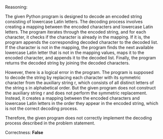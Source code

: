 Reasoning: 

The given Python program is designed to decode an encoded string consisting of lowercase Latin letters. The decoding process involves creating a mapping between the encoded characters and lowercase Latin letters. The program iterates through the encoded string, and for each character, it checks if the character is already in the mapping. If it is, the program appends the corresponding decoded character to the decoded list. If the character is not in the mapping, the program finds the next available lowercase Latin letter that is not in the mapping values, maps it to the encoded character, and appends it to the decoded list. Finally, the program returns the decoded string by joining the decoded characters.

However, there is a logical error in the program. The program is supposed to decode the string by replacing each character with its symmetric character from the auxiliary string r, which consists of all distinct letters of the string s in alphabetical order. But the given program does not construct the auxiliary string r and does not perform the symmetric replacement. Instead, it creates a mapping between the encoded characters and lowercase Latin letters in the order they appear in the encoded string, which is not the correct decoding process.

Therefore, the given program does not correctly implement the decoding process described in the problem statement.

Correctness: **False**